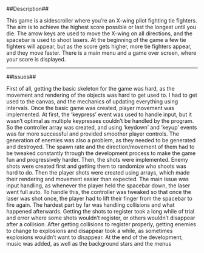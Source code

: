 ##Description##

This game is a sidescroller where you’re an X-wing pilot fighting tie fighters. The aim is to
achieve the highest score possible or last the longest until you die.
The arrow keys are used to move the X-wing on all directions, and the spacebar is used to shoot
lasers.
At the beginning of the game a few tie fighters will appear, but as the score gets higher, more tie
fighters appear, and they move faster.
There is a main menu and a game over screen, where your score is displayed.
______________________________________________________________________________________________________________

##Issues##

First of all, getting the basic skeleton for the game was hard, as the movement and rendering of
the objects was hard to get used to. I had to get used to the canvas, and the mechanics of
updating everything using intervals.
Once the basic game was created, player movement was implemented. At first, the ‘keypress’
event was used to handle input, but it wasn’t optimal as multiple keypresses couldn’t be handled
by the program. So the controller array was created, and using ‘keydown’ and ‘keyup’ events
was far more successful and provided smoother player controls.
The generation of enemies was also a problem, as they needed to be generated and destroyed.
The spawn rate and the direction/movement of them had to be tweaked constantly through the
development process to make the game fun and progressively harder.
Then, the shots were implemented. Enemy shots were created first and getting them to
randomize who shoots was hard to do. Then the player shots were created using arrays, which
made their rendering and movement easier than expected. The main issue was input handling, as
whenever the player held the spacebar down, the laser went full auto. To handle this, the
controller was tweaked so that once the laser was shot once, the player had to lift their finger
from the spacebar to fire again.
The hardest part by far was handling collisions and what happened afterwards. Getting the shots
to register took a long while of trial and error where some shots wouldn’t register, or others
wouldn’t disappear after a collision. After getting collisions to register properly, getting enemies
to change to explosions and disappear took a while, as sometimes explosions wouldn’t want to
disappear.
At the end of the development, music was added, as well as the background stars and the menus
